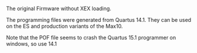 The original Firmware without XEX loading.

The programming files were generated from Quartus 14.1. They can be used on the ES and production variants of the Max10.

Note that the POF file seems to crash the Quartus 15.1 programmer on windows, so use 14.1
